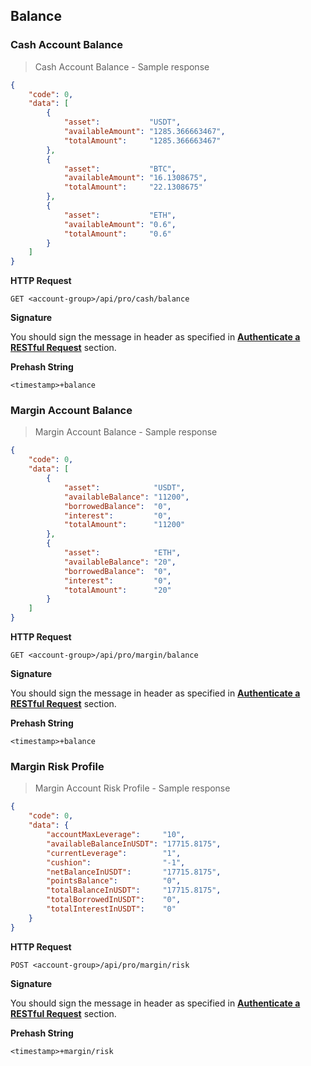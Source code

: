 ## Balance

### Cash Account Balance 

> Cash Account Balance - Sample response 

```json
{
    "code": 0,
    "data": [
        {
            "asset":           "USDT",
            "availableAmount": "1285.366663467",
            "totalAmount":     "1285.366663467"
        },
        {
            "asset":           "BTC",
            "availableAmount": "16.1308675",
            "totalAmount":     "22.1308675"
        },
        {
            "asset":           "ETH",
            "availableAmount": "0.6",
            "totalAmount":     "0.6"
        }
    ]
}
```

**HTTP Request**

`GET <account-group>/api/pro/cash/balance`

**Signature**

You should sign the message in header as specified in [**Authenticate a RESTful Request**](#sign-request) section.

**Prehash String** 

`<timestamp>+balance`


### Margin Account Balance 

> Margin Account Balance - Sample response 

```json
{
    "code": 0,
    "data": [
        {
            "asset":            "USDT",
            "availableBalance": "11200",
            "borrowedBalance":  "0",
            "interest":         "0",
            "totalAmount":      "11200"
        },
        {
            "asset":            "ETH",
            "availableBalance": "20",
            "borrowedBalance":  "0",
            "interest":         "0",
            "totalAmount":      "20"
        }
    ]
}
```

**HTTP Request** 

`GET <account-group>/api/pro/margin/balance`

**Signature**

You should sign the message in header as specified in [**Authenticate a RESTful Request**](#signing-a-Request) section.

**Prehash String** 

`<timestamp>+balance`



### Margin Risk Profile

> Margin Account Risk Profile - Sample response 

```json
{
    "code": 0,
    "data": {
        "accountMaxLeverage":     "10",
        "availableBalanceInUSDT": "17715.8175",
        "currentLeverage":        "1",
        "cushion":                "-1",
        "netBalanceInUSDT":       "17715.8175",
        "pointsBalance":          "0",
        "totalBalanceInUSDT":     "17715.8175",
        "totalBorrowedInUSDT":    "0",
        "totalInterestInUSDT":    "0"
    }
}
```

**HTTP Request**

`POST <account-group>/api/pro/margin/risk`

**Signature**

You should sign the message in header as specified in [**Authenticate a RESTful Request**](#signing-a-Request) section.

**Prehash String**

`<timestamp>+margin/risk`




